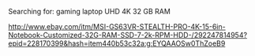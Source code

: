 Searching for: gaming laptop UHD 4K 32 GB RAM

http://www.ebay.com/itm/MSI-GS63VR-STEALTH-PRO-4K-15-6in-Notebook-Customized-32G-RAM-SSD-7-2k-RPM-HDD-/292247814954?epid=228170399&hash=item440b53c32a:g:EYQAAOSw0ThZoeB9


